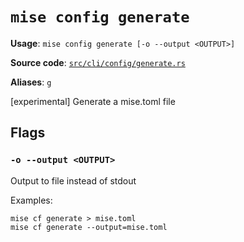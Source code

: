 # `mise config generate`

**Usage**: `mise config generate [-o --output <OUTPUT>]`

**Source code**: [`src/cli/config/generate.rs`](https://github.com/jdx/mise/blob/main/src/cli/config/generate.rs)

**Aliases**: `g`

[experimental] Generate a mise.toml file

## Flags

### `-o --output <OUTPUT>`

Output to file instead of stdout

Examples:

    mise cf generate > mise.toml
    mise cf generate --output=mise.toml
